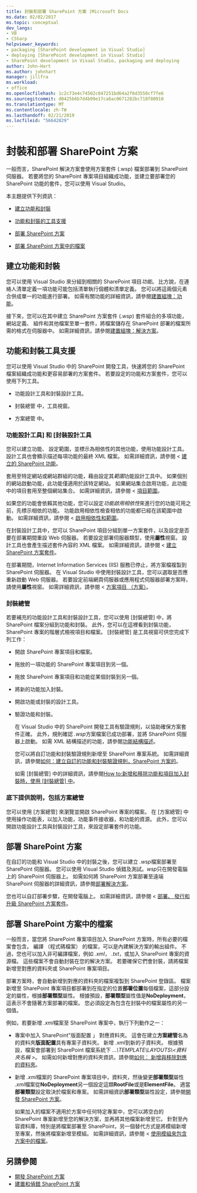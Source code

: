 ```yaml
---
title: 封裝和部署 SharePoint 方案 |Microsoft Docs
ms.date: 02/02/2017
ms.topic: conceptual
dev_langs:
- VB
- CSharp
helpviewer_keywords:
- packaging [SharePoint development in Visual Studio]
- deploying [SharePoint development in Visual Studio]
- SharePoint development in Visual Studio, packaging and deploying
author: John-Hart
ms.author: johnhart
manager: jillfra
ms.workload:
- office
ms.openlocfilehash: 1c2c73e4c74502c047251bd64a2f6d3550cf7fe6
ms.sourcegitcommit: d0425b6b7d4b99e17ca6ac0671282bc718f80910
ms.translationtype: MT
ms.contentlocale: zh-TW
ms.lasthandoff: 02/21/2019
ms.locfileid: "56642829"
---
```

# <a name="package-and-deploy-sharepoint-solutions"></a>封裝和部署 SharePoint 方案
  一般而言，SharePoint 解決方案會使用方案套件 (.wsp) 檔案部署到 SharePoint 伺服器。 若要將您的 SharePoint 專案項目組織成功能，並建立要部署您的 SharePoint 功能的套件，您可以使用 Visual Studio。

 本主題提供下列資訊：

-   [建立功能和封裝](#Creating)

-   [功能和封裝的工具支援](#Tools)

-   [部署 SharePoint 方案](#Deploying)

-   [部署 SharePoint 方案中的檔案](#DeployingFiles)

## <a name="create-features-and-packages"></a>建立功能和封裝
 您可以使用 Visual Studio 來分組到相關的 SharePoint 項目*功能*。 比方說，在連絡人清單定義一項功能可能包括清單執行個體和清單定義。 您可以將這兩個元素合併成單一的功能進行部署。 如需有關功能的詳細資訊，請參閱[建置組塊：功能](http://go.microsoft.com/fwlink/?LinkID=169183)。

 接下來，您可以在其中建立 SharePoint 方案套件 (*.wsp*) 套件組合的多項功能，網站定義、 組件和其他檔案至單一套件，將檔案儲存在 SharePoint 部署的檔案所需的格式在伺服器中。 如需詳細資訊，請參閱[建置組塊：解決方案](http://go.microsoft.com/fwlink/?LinkID=169186)。

## <a name="feature-and-packaging-tool-support"></a>功能和封裝工具支援
 您可以使用 Visual Studio 中的 SharePoint 開發工具，快速將您的 SharePoint 檔案組織成功能和更容易部署的方案套件。 若要設定的功能和方案套件，您可以使用下列工具。

-   功能設計工具和封裝設計工具。

-   封裝總管 中，工具視窗。

-   方案總管 中。

### <a name="feature-designer-and-package-designer"></a>功能設計工具] 和 [封裝設計工具
 您可以建立功能、 設定範圍，並標示為相依性的其他功能，使用功能設計工具。 設計工具也會顯示描述每項功能的最終 XML 檔案。 如需詳細資訊，請參閱 <<c0> [ 建立的 SharePoint 功能](../sharepoint/creating-sharepoint-features.md)。

 套用至特定網站或網站群組的功能，藉由設定其*範圍*功能設計工具中。 如果個別的網站啟動功能，此功能僅適用於該特定網站。 如果網站集合啟用功能，此功能中的項目套用至整個網站集合。 如需詳細資訊，請參閱 <<c0> [ 項目範圍](http://go.microsoft.com/fwlink/?LinkID=169189)。

 如果您的功能會依賴其他功能，您可以設定*功能啟用相依性*來進行您的功能可用之前，先標示相依的功能。 功能啟用相依性檢查相依的功能都已經在該範圍中啟動。 如需詳細資訊，請參閱 <<c0> [ 啟用相依性和範圍](http://go.microsoft.com/fwlink/?LinkID=169190)。

 在封裝設計工具中，您可以 SharePoint 項目分組到單一方案套件，以及設定是否要在部署期間重設 Web 伺服器。 若要設定部署伺服器類型，使用**屬性**視窗。 設計工具也會產生描述套件內容的 XML 檔案。 如需詳細資訊，請參閱 <<c0> [ 建立 SharePoint 方案套件](../sharepoint/creating-sharepoint-solution-packages.md)。

 在部署期間，Internet Information Services (IIS) 服務已停止，將方案檔複製到 SharePoint 伺服器。 在 Visual Studio 中使用封裝設計工具，您可以選取是否應重新啟動 Web 伺服器。 若要設定前端網頁伺服器或應用程式伺服器部署方案時，請使用**屬性**視窗。 如需詳細資訊，請參閱 <<c0> [ 方案項目 （方案）](http://go.microsoft.com/fwlink/?LinkID=169191)。

### <a name="packaging-explorer"></a>封裝總管
 若要補充的功能設計工具和封裝設計工具，您可以使用 [封裝總管] 中，將 SharePoint 檔案分組到功能和封裝。 此外，您可以在這裡看到封裝功能，SharePoint 專案的階層式檢視項目和檔案。 [封裝總管] 是工具視窗可供您完成下列工作：

- 開啟 SharePoint 專案項目和檔案。

- 拖放的一項功能的 SharePoint 專案項目到另一個。

- 拖放 SharePoint 專案項目和功能從某個封裝到另一個。

- 將新的功能加入封裝。

- 開啟功能或封裝的設計工具。

- 驗證功能和封裝。

  在 Visual Studio 中的 SharePoint 開發工具有驗證規則，以協助確保方案套件正確。 此外，規則確認 *.wsp*方案檔案已成功部署，並將 SharePoint 伺服器上啟動。 如需 XML 結構描述的功能，請參閱[功能結構描述](http://go.microsoft.com/fwlink/?LinkID=169192)。

  您可以將自訂功能和封裝驗證規則新增至 SharePoint 專案系統。 如需詳細資訊，請參閱[如何：建立自訂的功能和封裝驗證規則，SharePoint 方案的](../sharepoint/how-to-create-custom-feature-and-package-validation-rules-for-sharepoint-solutions.md)。

  如需 [封裝總管] 中的詳細資訊，請參閱[How to:新增和移除功能和項目加入封裝時，使用 [封裝總管] 中](../sharepoint/how-to-add-and-remove-features-and-items-to-a-package-by-using-the-packaging-explorer.md)。

### <a name="solution-explorer"></a>底下提供說明，包括方案總管
 您可以使用 [方案總管] 來瀏覽並開啟 SharePoint 專案的檔案。 在 [方案總管] 中使用操作功能表，以加入功能，功能事件接收器，和功能的資源。 此外，您可以開啟功能設計工具與封裝設計工具，來設定部署套件的功能。

## <a name="deploy-sharepoint-solutions"></a>部署 SharePoint 方案
 在自訂的功能和 Visual Studio 中的封裝之後，您可以建立 *.wsp*檔案部署至 SharePoint 伺服器。 您可以使用 Visual Studio 偵錯及測試。*wsp*只在開發電腦上的 SharePoint 伺服器上。 如需如何將 SharePoint 方案部署至遠端 SharePoint 伺服器的詳細資訊，請參閱[部署解決方案](http://go.microsoft.com/fwlink/?LinkID=169194)。

 您也可以自訂部署步驟，在開發電腦上。 如需詳細資訊，請參閱 <<c0> [ 部署、 發行和升級 SharePoint 方案套件](../sharepoint/deploying-publishing-and-upgrading-sharepoint-solution-packages.md)。

## <a name="deploy-files-in-sharepoint-solutions"></a>部署 SharePoint 方案中的檔案
 一般而言，當您將 SharePoint 專案項目加入 SharePoint 方案時，所有必要的檔案會包含。 編譯 （程式碼檔案） 的檔案，可以是內建解決方案的輸出組件。 不過，您也可以加入非可編譯檔案，例如 *.xml*， *.txt*，或加入 SharePoint 專案的資源檔。 這些檔案不會自動封裝在您的解決方案。 若要確保它們會封裝，請將檔案新增至對應的資料夾或 SharePoint 專案項目。

 部署方案時，會自動新增到對應的資料夾的檔案複製到 SharePoint 登錄區。 檔案新增至 SharePoint 專案項目都部署到在指定的位置**部署位置**每個檔案，這部分設定的屬性，根據**部署類型**屬性。 根據預設，**部署類型**屬性值是**NoDeployment**，這表示不會隨著方案部署的檔案。 您必須設定為包含在封裝中的檔案屬性的另一個值。

 例如，若要新增 *.xml*檔案至 SharePoint 專案中，執行下列動作之一：

- 專案中加入 SharePoint"版面配置 」 對應資料夾。 這會在建立**方案總管**名為的資料夾**版面配置**具有專案子資料夾。 新增 *.xml*到新的子資料夾。 根據預設，檔案會部署到 SharePoint 檔案系統下 *...\TEMPLATE\LAYOUTS\\\<資料夾名稱 >*。 如需如何新增對應的資料夾資訊，請參閱[如何： 新增與移除對應的資料夾](../sharepoint/how-to-add-and-remove-mapped-folders.md)。

- 新增 *.xml*檔案的 SharePoint 專案項目中，資料夾，然後變更**部署類型**屬性 *.xml*檔案從**NoDeployment**另一個設定這類**RootFile**或是**ElementFile**。 適當**部署類型**設定取決於檔案和專案。 如需詳細資訊**部署類型**屬性設定，請參閱[開發 SharePoint 方案](../sharepoint/developing-sharepoint-solutions.md)。

  如果加入的檔案不適用於方案中任何特定專案中，您可以將空白的 SharePoint 專案新增至您的解決方案，並再將其他檔案新增至它。 針對至內容資料庫，特別是將檔案部署至 SharePoint，另一個替代方式是將模組新增至專案，然後將檔案新增至模組。 如需詳細資訊，請參閱 <<c0> [ 使用模組來包含方案中的檔案](../sharepoint/using-modules-to-include-files-in-the-solution.md)。

## <a name="see-also"></a>另請參閱
- [開發 SharePoint 方案](../sharepoint/developing-sharepoint-solutions.md)
- [建置和偵錯 SharePoint 方案](../sharepoint/building-and-debugging-sharepoint-solutions.md)
